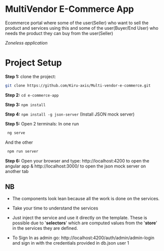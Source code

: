 # MultiVendor E-Commerce App

Ecommerce portal where some of the user(Seller) who want to sell the product and services using this and some of the user(Buyer/End User) who needs the product they can buy from the user(Seller)

_Zoneless application_

# Project Setup

**Step 1:** clone the project:

```sh
git clone https://github.com/Kiru-axis/Multi-vendor-e-commerce.git
```

**Step 2:** `cd e-commerce-app`

**Step 3:** `npm install`

**Step 4:** `npm install -g json-server` (Install JSON mock server)

**Step 5:** Open 2 terminals:
In one run

```sh
 ng serve
```

And the other

```sh
 npm run server
```

**Step 6:** Open your browser and type: http://localhost:4200 to open the angular app & http://localhost:3000/ to open the json mock server on another tab

## NB

- The components look lean because all the work is done on the services.
- Take your time to understand the services

- Just inject the service and use it directly on the template. These is possible due to '**selectors**' which are computed values from the '**store**' in the services they are defined.

- To Sign In as admin go: http://localhost:4200/auth/admin/admin-login and sign in with the credentials provided in db.json user 1
